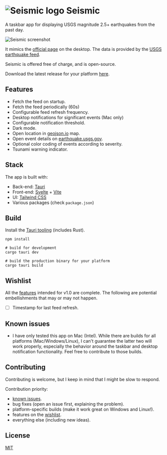 # ![Seismic logo](https://user-images.githubusercontent.com/17433578/218228952-b6986241-6f32-4c31-8f14-d4069de78b01.png) Seismic

A taskbar app for displaying USGS magnitude 2.5+ earthquakes from the past day.

![Seismic screenshot](https://user-images.githubusercontent.com/17433578/218282548-57895a1d-429c-4068-81d3-889448513c98.png)

It mimics the [official page](https://earthquake.usgs.gov/earthquakes/map/?extent=-89.76681,-400.78125&extent=89.76681,210.23438&map=false) on the desktop. The data is provided by the [USGS earthquake feed](https://earthquake.usgs.gov/earthquakes/feed/v1.0/summary/2.5_day.geojson).

Seismic is offered free of charge, and is open-source.

Download the latest release for your platform [here](https://github.com/breadthe/seismic/releases).

[](#features)

## Features

- Fetch the feed on startup.
- Fetch the feed periodically (60s)
- Configurable feed refresh frequency.
- Desktop notifications for significant events (Mac only)
- Configurable notification threshold.
- Dark mode.
- Open location in [geojson.io](geojson.io) map.
- Open event details on [earthquake.usgs.gov](https://earthquake.usgs.gov/).
- Optional color coding of events according to severity.
- Tsunami warning indicator.

## Stack

The app is built with:

- Back-end: [Tauri](https://tauri.app/)
- Front-end: [Svelte](https://svelte.dev/) + [Vite](https://vitejs.dev/)
- UI: [Tailwind CSS](https://tailwindcss.com/)
- Various packages (check `package.json`)

## Build

Install the [Tauri tooling](https://tauri.app/v1/guides/getting-started/setup) (includes Rust).

```shell
npm install

# build for development
cargo tauri dev

# build the production binary for your platform
cargo tauri build
```

[](#wishlist)

## Wishlist

All the [features](#features) intended for v1.0 are complete. The following are potential embellishments that may or may not happen.

- [ ] Timestamp for last feed refresh.

[](#known_issues)

## Known issues

- I have only tested this app on Mac (Intel). While there are builds for all platforms (Mac/Windows/Linux), I can't guarantee the latter two will work properly, especially the behavior around the taskbar and desktop notification functionality. Feel free to contribute to those builds.

## Contributing

Contributing is welcome, but I keep in mind that I might be slow to respond.

Contribution priority:

- [known issues](#known_issues).
- bug fixes (open an issue first, explaining the problem).
- platform-specific builds (make it work great on Windows and Linux!).
- features on the [wishlist](#wishlist).
- everything else (including new ideas).

## License

[MIT](https://mit-license.org/)
